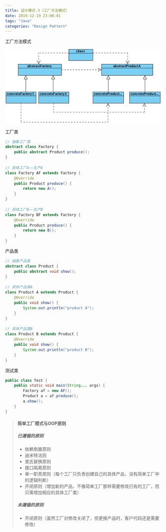 ```yaml
---
title: 设计模式-3（工厂方法模式）
date: 2019-12-19 23:00:01
tags: "Java"
categories: "Design Pattern"
---
```


工厂方法模式

!["factory-method"](/images/design-pattern-factory-method.jpg)

工厂类

```java
// 抽象工厂类
abstract class Factory {
    public abstract Product produce();
}

// 具体工厂A——生产A
class Factory AF extends Factory {
    @Override
    public Product produce() {
        return new A();
    }
} 

// 具体工厂B——生产B
class Factory BF extends Factory {
    @Override
    public Product produce() {
        return new B();
    }
}
```

产品类

```java
// 抽象产品类
abstract class Product {
    public abstract void show();
}

// 具体产品类A
class Product A extends Product {
    @Override
    public void show() {
        System.out.println("product A");
    }
}

// 具体产品类B
class Product B extends Product {
    @Override
    public void show() {
        System.out.println("product B");
    }
}

```

测试类

```java
public class Test {
    public static void main(String... args) {
        Factory af = new AF();
        Product a = af.produce();
        a.show();
    }
} 
```

> #### 简单工厂模式与OOP原则
>
> ##### 已遵循的原则
>
> - 依赖倒置原则
> - 迪米特法则
> - 里氏替换原则
> - 接口隔离原则
> - 单一职责原则（每个工厂只负责创建自己的具体产品，没有简单工厂中的逻辑判断）
> - 开闭原则（增加新的产品，不像简单工厂那样需要修改已有的工厂，而只需增加相应的具体工厂类）
>
> ##### 未遵循的原则
>
> - 开闭原则（虽然工厂对修改关闭了，但更换产品时，客户代码还是需要修改）

